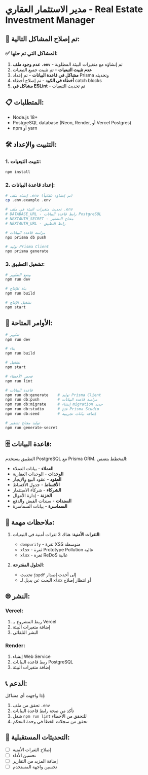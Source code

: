 # مدير الاستثمار العقاري - Real Estate Investment Manager

## 🚀 تم إصلاح المشاكل التالية:

### ✅ المشاكل التي تم حلها:
1. **عدم وجود ملف `.env`** - تم إنشاؤه مع متغيرات البيئة المطلوبة
2. **عدم تثبيت التبعيات** - تم تثبيت جميع التبعيات
3. **مشاكل في قاعدة البيانات** - تم إعداد Prisma وتحديثه
4. **أخطاء في الكود** - تم إصلاح أخطاء catch blocks
5. **مشاكل في ESLint** - تم تحديث التبعيات

## 📋 المتطلبات:

- Node.js 18+ 
- PostgreSQL database (Neon, Render, أو Vercel Postgres)
- npm أو yarn

## 🛠️ التثبيت والإعداد:

### 1. تثبيت التبعيات:
```bash
npm install
```

### 2. إعداد قاعدة البيانات:
```bash
# إنشاء ملف .env (تم إنشاؤه تلقائياً)
cp .env.example .env

# تحديث متغيرات البيئة في ملف .env
# DATABASE_URL - رابط قاعدة البيانات PostgreSQL
# NEXTAUTH_SECRET - مفتاح التشفير
# NEXTAUTH_URL - رابط التطبيق

# مزامنة قاعدة البيانات
npx prisma db push

# توليد Prisma Client
npx prisma generate
```

### 3. تشغيل التطبيق:
```bash
# وضع التطوير
npm run dev

# بناء للإنتاج
npm run build

# تشغيل الإنتاج
npm start
```

## 🔧 الأوامر المتاحة:

```bash
# تطوير
npm run dev

# بناء
npm run build

# تشغيل
npm start

# فحص الأخطاء
npm run lint

# قاعدة البيانات
npm run db:generate    # توليد Prisma Client
npm run db:push        # مزامنة قاعدة البيانات
npm run db:migrate     # إنشاء migration جديد
npm run db:studio      # فتح Prisma Studio
npm run db:seed        # إضافة بيانات تجريبية

# توليد مفتاح تشفير
npm run generate-secret
```

## 🗄️ قاعدة البيانات:

التطبيق يستخدم PostgreSQL مع Prisma ORM. المخطط يتضمن:

- **العملاء** - بيانات العملاء
- **الوحدات** - الوحدات العقارية
- **العقود** - عقود البيع والإيجار
- **الأقساط** - جدول الأقساط
- **الشركاء** - شركاء الاستثمار
- **الخزنة** - إدارة الأموال
- **السندات** - سندات القبض والدفع
- **السماسرة** - بيانات السماسرة

## 🚨 ملاحظات مهمة:

1. **الثغرات الأمنية**: هناك 3 ثغرات أمنية في التبعيات:
   - `dompurify` - ثغرة XSS متوسطة
   - `xlsx` - ثغرة Prototype Pollution عالية
   - `xlsx` - ثغرة ReDoS عالية

2. **الحلول المقترحة**:
   - تحديث `jspdf` إلى أحدث إصدار
   - البحث عن بديل لـ `xlsx` أو انتظار إصلاح

## 🌐 النشر:

### Vercel:
1. ربط المشروع بـ Vercel
2. إضافة متغيرات البيئة
3. النشر التلقائي

### Render:
1. إنشاء Web Service
2. ربط قاعدة البيانات PostgreSQL
3. إضافة متغيرات البيئة

## 📞 الدعم:

إذا واجهت أي مشاكل:
1. تحقق من ملف `.env`
2. تأكد من صحة رابط قاعدة البيانات
3. شغل `npm run lint` للتحقق من الأخطاء
4. تحقق من سجلات الخطأ في وحدة التحكم

## 🔄 التحديثات المستقبلية:

- [ ] إصلاح الثغرات الأمنية
- [ ] تحسين الأداء
- [ ] إضافة المزيد من التقارير
- [ ] تحسين واجهة المستخدم